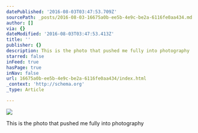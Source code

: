 ```yaml
---
datePublished: '2016-08-03T03:47:53.709Z'
sourcePath: _posts/2016-08-03-16675a0b-ee5b-4e9c-be2a-6116fe0aa434.md
author: []
via: {}
dateModified: '2016-08-03T03:47:53.413Z'
title: ''
publisher: {}
description: This is the photo that pushed me fully into photography
starred: false
inFeed: true
hasPage: true
inNav: false
url: 16675a0b-ee5b-4e9c-be2a-6116fe0aa434/index.html
_context: 'http://schema.org'
_type: Article

---
```

![](https://the-grid-user-content.s3-us-west-2.amazonaws.com/39853730-b1c8-499d-ba9e-a507853cefd0.jpg)

This is the photo that pushed me fully into photography